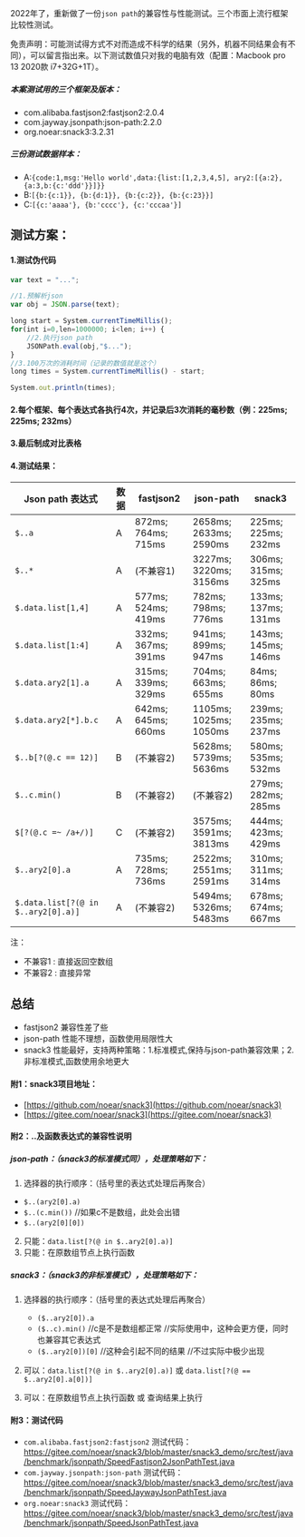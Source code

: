 2022年了，重新做了一份`json path`的兼容性与性能测试。三个市面上流行框架比较性测试。


免责声明：可能测试得方式不对而造成不科学的结果（另外，机器不同结果会有不同），可以留言指出来。以下测试数值只对我的电脑有效（配置：Macbook pro 13 2020款 i7+32G+1T）。


##### 本案测试用的三个框架及版本：
* com.alibaba.fastjson2:fastjson2:2.0.4
* com.jayway.jsonpath:json-path:2.2.0
* org.noear:snack3:3.2.31

##### 三份测试数据样本：
* A:`{code:1,msg:'Hello world',data:{list:[1,2,3,4,5], ary2:[{a:2},{a:3,b:{c:'ddd'}}]}}`
* B:`[{b:{c:1}}, {b:{d:1}}, {b:{c:2}}, {b:{c:23}}]`
* C:`[{c:'aaaa'}, {b:'cccc'}, {c:'cccaa'}]`

## 测试方案：
#### 1.测试伪代码
```javascript
var text = "...";

//1.预解析json
var obj = JSON.parse(text);

long start = System.currentTimeMillis();
for(int i=0,len=1000000; i<len; i++) {
    //2.执行json path
    JSONPath.eval(obj,"$..."); 
}
//3.100万次的消耗时间（记录的数值就是这个）
long times = System.currentTimeMillis() - start;

System.out.println(times);
```
#### 2.每个框架、每个表达式各执行4次，并记录后3次消耗的毫秒数（例：225ms; 225ms; 232ms）
#### 3.最后制成对比表格

#### 4.测试结果：

| Json path 表达式                       | 数据 | fastjson2           | json-path              | snack3              |
|-------------------------------------| --- |---------------------|------------------------|---------------------|
| `$..a`                              | A | 872ms; 764ms; 715ms | 2658ms; 2633ms; 2590ms | 225ms; 225ms; 232ms |
| `$..*`                              | A | (不兼容1)              | 3227ms; 3220ms; 3156ms | 306ms; 315ms; 325ms |
| `$.data.list[1,4]`                  | A | 577ms; 524ms; 419ms | 782ms; 798ms; 776ms    | 133ms; 137ms; 131ms |
| `$.data.list[1:4]`                  | A | 332ms; 367ms; 391ms | 941ms; 899ms; 947ms    | 143ms; 145ms; 146ms |
| `$.data.ary2[1].a`                  | A | 315ms; 339ms; 329ms | 704ms; 663ms; 655ms    | 84ms; 86ms; 80ms    |
| `$.data.ary2[*].b.c`                | A | 642ms; 645ms; 660ms | 1105ms; 1025ms; 1050ms | 239ms; 235ms; 237ms |
| `$..b[?(@.c == 12)]`                | B | (不兼容2)              | 5628ms; 5739ms; 5636ms | 580ms; 535ms; 532ms |
| `$..c.min()`                        | B | (不兼容2)              | (不兼容2)                 | 279ms; 282ms; 285ms |
| `$[?(@.c =~ /a+/)]`                 | C | (不兼容2)              | 3575ms; 3591ms; 3813ms | 444ms; 423ms; 429ms |
| `$..ary2[0].a`                      | A | 735ms; 728ms; 736ms   | 2522ms; 2551ms; 2591ms | 310ms; 311ms; 314ms |
| `$.data.list[?(@ in $..ary2[0].a)]` | A | (不兼容2)              | 5494ms; 5326ms; 5483ms   | 678ms; 674ms; 667ms   |

注：
* 不兼容1 : 直接返回空数组
* 不兼容2 : 直接异常

## 总结

* fastjson2 兼容性差了些
* json-path 性能不理想，函数使用局限性大
* snack3 性能最好，支持两种策略：1.标准模式,保持与json-path兼容效果；2.非标准模式,函数使用余地更大

#### 附1：snack3项目地址：

* [https://github.com/noear/snack3](https://github.com/noear/snack3)
* [https://gitee.com/noear/snack3](https://gitee.com/noear/snack3)

#### 附2：..及函数表达式的兼容性说明
##### json-path：（snack3的标准模式同），处理策略如下：
1.  选择器的执行顺序：（括号里的表达式处理后再聚合）
   * `$..(ary2[0].a)`
   * `$..(c.min())`   //如果c不是数组，此处会出错
   * `$..(ary2[0][0])`
2. 只能：`data.list[?(@ in $..ary2[0].a)]`
3. 只能：在原数组节点上执行函数

##### snack3：（snack3的非标准模式），处理策略如下：
1. 选择器的执行顺序：（括号里的表达式处理后再聚合）
   * `($..ary2[0]).a`
   * `($..c).min()`    //c是不是数组都正常 //实际使用中，这种会更方便，同时也兼容其它表达式
   * `($..ary2[0])[0]` //这种会引起不同的结果 //不过实际中极少出现
2. 可以：`data.list[?(@ in $..ary2[0].a)]` 或 `data.list[?(@ == $..ary2[0].a[0])]`

3. 可以：在原数组节点上执行函数 或 查询结果上执行

#### 附3：测试代码

* `com.alibaba.fastjson2:fastjson2` 测试代码：https://gitee.com/noear/snack3/blob/master/snack3_demo/src/test/java/benchmark/jsonpath/SpeedFastjson2JsonPathTest.java
* `com.jayway.jsonpath:json-path`  测试代码：https://gitee.com/noear/snack3/blob/master/snack3_demo/src/test/java/benchmark/jsonpath/SpeedJaywayJsonPathTest.java
* `org.noear:snack3`  测试代码：https://gitee.com/noear/snack3/blob/master/snack3_demo/src/test/java/benchmark/jsonpath/SpeedJsonPathTest.java